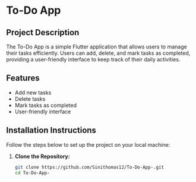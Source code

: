 # To-Do App

## Project Description
The To-Do App is a simple Flutter application that allows users to manage their tasks efficiently. Users can add, delete, and mark tasks as completed, providing a user-friendly interface to keep track of their daily activities.

## Features
- Add new tasks
- Delete tasks
- Mark tasks as completed
- User-friendly interface

## Installation Instructions
Follow the steps below to set up the project on your local machine:

1. **Clone the Repository:**
   ```bash
   git clone https://github.com/Sinithomas12/To-Do-App-.git
   cd To-Do-App-

